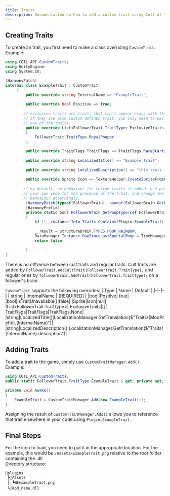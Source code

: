 ```yaml
---
title: Traits
description: Documentation on how to add a custom trait using Cult of the Lamb API
---
```


## Creating Traits

To create an trait, you first need to make a class overriding `CustomTrait`.  
Example:

```csharp
using COTL_API.CustomTraits;
using UnityEngine;
using System.IO;
```

```csharp
[HarmonyPatch]
internal class ExampleTrait : CustomTrait
     {
         public override string InternalName => "ExampleTrait";
     
         public override bool Positive => true;
     
        // exclusive traits are traits that can't appear along with this trait!
        // if they are also custom defined trait, you only need to exclude it on 
        // one of the traits.
         public override List<FollowerTrait.TraitType> ExclusiveTraits =>
         [
             FollowerTrait.TraitType.RoyalPooper
         ];

         public override TraitFlags TraitFlags => TraitFlags.RareStartingTrait;
         
         public override string LocalizedTitle() => "Example Trait";
         
         public override string LocalizedDescription() => "this trait is just an example :).";
     
         public override Sprite Icon => TextureHelper.CreateSpriteFromPath(Path.Combine(Plugin.PluginPath, "Assets", "ExampleTrait.png"));
     
        // by default, no behaviour for custom traits is added. use patches check in 
        // your own code for the presence of the trait, and change the game's 
        // behvaiour accordingly.
         [HarmonyPatch(typeof(FollowerBrain), nameof(FollowerBrain.GetPoopType))]
         [HarmonyPrefix]
         private static bool FollowerBrain_GetPoopType(ref FollowerBrain __instance, ref StructureBrain.TYPES __result)
         {
             if (!__instance.Info.Traits.Contains(Plugin.ExampleTrait)) return true;
             
             __result = StructureBrain.TYPES.POOP_RAINBOW;
             DataManager.Instance.DaySinceLastSpecialPoop = TimeManager.CurrentDay;
             return false;
     
         }
}
```

There is no diffrence between cult traits and regular traits. Cult traits are added by `FollowerTrait.AddCultTrait(FollowerTrait.TraitType);` and regular ones by `followerBrain.AddTrait(FollowerTrait.TraitType);` on a follower's brain.

`CustomTrait` supports the following overrides:
| Type | Name | Default |
|-|-|-|
| string | InternalName | \[REQUIRED\] |
|bool|Positive| true|
|bool|IsTraitUnavailable()|false|
|Sprite|Icon|null|
|List<FollowerTrait.TraitType>| ExclusiveTraits|[]|
TraitFlags|TraitFlags|TraitFlags.None|
|string|LocalizedTitle()|LocalizationManager.GetTranslation($"Traits/{ModPrefix}.{InternalName}")|
|string|LocalizedDescription()|LocalizationManager.GetTranslation($"Traits/{InternalName}.description")|

## Adding Traits

To add a trait to the game, simply use `CustomTraitManager.Add()`.  
Example:

```csharp
using COTL_API.CustomTraits;
public static FollowerTrait.TraitType ExampleTrait { get; private set; }
```

```csharp
private void Awake()
{
    ExampleTrait = CustomTraitManager.Add(new ExampleTrait());
}
```

Assigning the result of `CustomTraitManager.Add()` allows you to reference that trait elsewhere in your code using `Plugin.ExampleTrait`.

## Final Steps

For the icon to load, you need to put it in the appropriate location. For the example, this would be `/Assets/ExampleTrait.png` relative to the root folder containing the .dll  
Directory structure:

```
📂plugins
 ┣📂Assets
 ┃ ┗🖼️ExampleTrait.png
 ┗📜mod_name.dll
```
